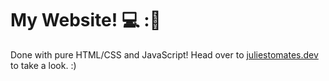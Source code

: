 # My Website! :computer: ::tomato:

Done with pure HTML/CSS and JavaScript! Head over to [juliestomates.dev](https://juliestomates.dev) to take a look. :)
